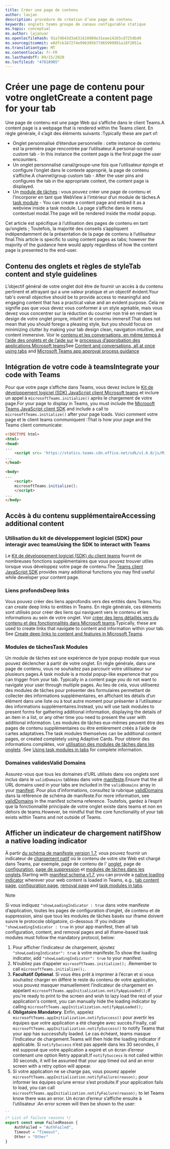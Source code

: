 ```yaml
---
title: Créer une page de contenu
author: laujan
description: procédure de création d’une page de contenu
keywords: onglets teams groupe de canaux configurable statique
ms.topic: conceptual
ms.author: lajanuar
ms.openlocfilehash: 91a7d643d3a631610989e31eae14265cd725dbd0
ms.sourcegitcommit: e8dfcb167274e996395b77d65999991a18f2051a
ms.translationtype: MT
ms.contentlocale: fr-FR
ms.lasthandoff: 09/15/2020
ms.locfileid: "47818905"
---
```

# <a name="create-a-content-page-for-your-tab"></a><span data-ttu-id="95f55-104">Créer une page de contenu pour votre onglet</span><span class="sxs-lookup"><span data-stu-id="95f55-104">Create a content page for your tab</span></span>

<span data-ttu-id="95f55-105">Une page de contenu est une page Web qui s’affiche dans le client Teams.</span><span class="sxs-lookup"><span data-stu-id="95f55-105">A content page is a webpage that is rendered within the Teams client.</span></span> <span data-ttu-id="95f55-106">En règle générale, il s’agit des éléments suivants :</span><span class="sxs-lookup"><span data-stu-id="95f55-106">Typically these are part of:</span></span>

* <span data-ttu-id="95f55-107">Onglet personnalisé d’étendue personnelle : cette instance de contenu est la première page rencontrée par l’utilisateur.</span><span class="sxs-lookup"><span data-stu-id="95f55-107">A personal-scoped custom tab - In this instance the content page is the first page the user encounters.</span></span>
* <span data-ttu-id="95f55-108">Un onglet personnalisé canal/groupe-une fois que l’utilisateur épingle et configure l’onglet dans le contexte approprié, la page de contenu s’affiche.</span><span class="sxs-lookup"><span data-stu-id="95f55-108">A channel/group custom tab - After the user pins and configures the tab in the appropriate context, the content page is displayed.</span></span>
* <span data-ttu-id="95f55-109">Un [module de tâches](~/task-modules-and-cards/what-are-task-modules.md) : vous pouvez créer une page de contenu et l’incorporer en tant que WebView à l’intérieur d’un module de tâches.</span><span class="sxs-lookup"><span data-stu-id="95f55-109">A [task module](~/task-modules-and-cards/what-are-task-modules.md) - You can create a content page and embed it as a webview inside a task module.</span></span> <span data-ttu-id="95f55-110">La page s’affiche dans le menu contextuel modal.</span><span class="sxs-lookup"><span data-stu-id="95f55-110">The page will be rendered inside the modal popup.</span></span>

<span data-ttu-id="95f55-111">Cet article est spécifique à l’utilisation des pages de contenu en tant qu’onglets ; Toutefois, la majorité des conseils s’appliquent indépendamment de la présentation de la page de contenu à l’utilisateur final.</span><span class="sxs-lookup"><span data-stu-id="95f55-111">This article is specific to using content pages as tabs; however the majority of the guidance here would apply regardless of how the content page is presented to the end-user.</span></span>

## <a name="tab-content-and-style-guidelines"></a><span data-ttu-id="95f55-112">Contenu des onglets et règles de style</span><span class="sxs-lookup"><span data-stu-id="95f55-112">Tab content and style guidelines</span></span>

<span data-ttu-id="95f55-113">L’objectif général de votre onglet doit être de fournir un accès à du contenu pertinent et attrayant qui a une valeur pratique et un objectif évident.</span><span class="sxs-lookup"><span data-stu-id="95f55-113">Your tab's overall objective should be to provide access to meaningful and engaging content that has a practical value and an evident purpose.</span></span> <span data-ttu-id="95f55-114">Cela ne signifie pas que vous devez vous conformer à un style agréable, mais vous devez vous concentrer sur la réduction du courrier non trié en rendant le design de votre onglet propre, intuitif et le contenu immersif.</span><span class="sxs-lookup"><span data-stu-id="95f55-114">That does not mean that you should forego a pleasing style, but you should focus on minimizing clutter by making your tab design clean, navigation intuitive, and content immersive.</span></span> <span data-ttu-id="95f55-115">Voir le [contenu et les conversations, en même temps à l’aide des onglets et de l’aide sur](~/tabs/design/tabs.md) le [processus d’approbation des applications Microsoft teams](~/concepts/deploy-and-publish/appsource/prepare/frequently-failed-cases.md)</span><span class="sxs-lookup"><span data-stu-id="95f55-115">See [Content and conversations, all at once using tabs](~/tabs/design/tabs.md) and [Microsoft Teams app approval process guidance](~/concepts/deploy-and-publish/appsource/prepare/frequently-failed-cases.md)</span></span>

## <a name="integrate-your-code-with-teams"></a><span data-ttu-id="95f55-116">Intégration de votre code à teams</span><span class="sxs-lookup"><span data-stu-id="95f55-116">Integrate your code with Teams</span></span>

<span data-ttu-id="95f55-117">Pour que votre page s’affiche dans Teams, vous devez inclure le [Kit de développement logiciel (SDK) JavaScript client Microsoft teams](/javascript/api/overview/msteams-client?view=msteams-client-js-latest) et inclure un appel à `microsoftTeams.initialize()` après le chargement de votre page.</span><span class="sxs-lookup"><span data-stu-id="95f55-117">For your page to display in Teams, you must include the [Microsoft Teams JavaScript client SDK](/javascript/api/overview/msteams-client?view=msteams-client-js-latest) and include a call to `microsoftTeams.initialize()` after your page loads.</span></span> <span data-ttu-id="95f55-118">Voici comment votre page et le client teams communiquent :</span><span class="sxs-lookup"><span data-stu-id="95f55-118">That is how your page and the Teams client communicate:</span></span>

```html
<!DOCTYPE html>
<html>
<head>
...
    <script src= 'https://statics.teams.cdn.office.net/sdk/v1.6.0/js/MicrosoftTeams.min.js'></script>
...
</head>

<body>
...
    <script>
    microsoftTeams.initialize();
    </script>
...
</body>
```

## <a name="accessing-additional-content"></a><span data-ttu-id="95f55-119">Accès à du contenu supplémentaire</span><span class="sxs-lookup"><span data-stu-id="95f55-119">Accessing additional content</span></span>

### <a name="using-the-sdk-to-interact-with-teams"></a><span data-ttu-id="95f55-120">Utilisation du kit de développement logiciel (SDK) pour interagir avec teams</span><span class="sxs-lookup"><span data-stu-id="95f55-120">Using the SDK to interact with Teams</span></span>

<span data-ttu-id="95f55-121">Le [Kit de développement logiciel (SDK) du client teams](~/tabs/how-to/using-teams-client-sdk.md) fournit de nombreuses fonctions supplémentaires que vous pouvez trouver utiles lorsque vous développez votre page de contenu.</span><span class="sxs-lookup"><span data-stu-id="95f55-121">The [Teams client JavaScript SDK](~/tabs/how-to/using-teams-client-sdk.md) provides many additional functions you may find useful while developer your content page.</span></span>

### <a name="deep-links"></a><span data-ttu-id="95f55-122">Liens profonds</span><span class="sxs-lookup"><span data-stu-id="95f55-122">Deep links</span></span>

<span data-ttu-id="95f55-123">Vous pouvez créer des liens approfondis vers des entités dans Teams.</span><span class="sxs-lookup"><span data-stu-id="95f55-123">You can create deep links to entities in Teams.</span></span> <span data-ttu-id="95f55-124">En règle générale, ces éléments sont utilisés pour créer des liens qui naviguent vers le contenu et les informations au sein de votre onglet. Voir [créer des liens détaillés vers du contenu et des fonctionnalités dans Microsoft teams](~/concepts/build-and-test/deep-links.md).</span><span class="sxs-lookup"><span data-stu-id="95f55-124">Typically, these are used to create links that navigate to content and information within your tab. See [Create deep links to content and features in Microsoft Teams](~/concepts/build-and-test/deep-links.md).</span></span>

### <a name="task-modules"></a><span data-ttu-id="95f55-125">Modules de tâches</span><span class="sxs-lookup"><span data-stu-id="95f55-125">Task Modules</span></span>

<span data-ttu-id="95f55-126">Un module de tâches est une expérience de type popup modale que vous pouvez déclencher à partir de votre onglet. En règle générale, dans une page de contenu, vous ne souhaitez pas parcourir votre utilisateur sur plusieurs pages.</span><span class="sxs-lookup"><span data-stu-id="95f55-126">A task module is a modal popup-like experience that you can trigger from your tab. Typically in a content page you do not want to navigate your user through multiple pages.</span></span> <span data-ttu-id="95f55-127">Au lieu de cela, vous utiliserez des modules de tâches pour présenter des formulaires permettant de collecter des informations supplémentaires, en affichant les détails d’un élément dans une liste ou à tout autre moment pour présenter à l’utilisateur des informations supplémentaires.</span><span class="sxs-lookup"><span data-stu-id="95f55-127">Instead, you will use task modules to present forms for gathering additional information, displaying the details of an item in a list, or any other time you need to present the user with additional information.</span></span> <span data-ttu-id="95f55-128">Les modules de tâches eux-mêmes peuvent être des pages de contenu supplémentaires ou être entièrement créés à l’aide de cartes adaptatives.</span><span class="sxs-lookup"><span data-stu-id="95f55-128">The task modules themselves can be additional content pages, or created completely using Adaptive Cards.</span></span> <span data-ttu-id="95f55-129">Pour obtenir des informations complètes, voir [utilisation des modules de tâches dans les onglets](~/task-modules-and-cards/task-modules/task-modules-tabs.md) .</span><span class="sxs-lookup"><span data-stu-id="95f55-129">See [Using task modules in tabs](~/task-modules-and-cards/task-modules/task-modules-tabs.md) for complete information.</span></span>

### <a name="valid-domains"></a><span data-ttu-id="95f55-130">Domaines valides</span><span class="sxs-lookup"><span data-stu-id="95f55-130">Valid Domains</span></span>

<span data-ttu-id="95f55-131">Assurez-vous que tous les domaines d’URL utilisés dans vos onglets sont inclus dans le `validDomains` tableau dans votre [manifeste](~/concepts/build-and-test/apps-package.md).</span><span class="sxs-lookup"><span data-stu-id="95f55-131">Ensure that the all URL domains used in your tabs are included in the `validDomains` array in your [manifest](~/concepts/build-and-test/apps-package.md).</span></span> <span data-ttu-id="95f55-132">Pour plus d’informations, consultez la rubrique [validDomains](~/resources/schema/manifest-schema.md#validdomains) dans la référence de schéma de manifeste.</span><span class="sxs-lookup"><span data-stu-id="95f55-132">For more information, see [validDomains](~/resources/schema/manifest-schema.md#validdomains) in the manifest schema reference.</span></span> <span data-ttu-id="95f55-133">Toutefois, gardez à l’esprit que la fonctionnalité principale de votre onglet existe dans teams et non en dehors de teams.</span><span class="sxs-lookup"><span data-stu-id="95f55-133">However, be mindful that the core functionality of your tab exists within Teams and not outside of Teams.</span></span>

## <a name="show-a-native-loading-indicator"></a><span data-ttu-id="95f55-134">Afficher un indicateur de chargement natif</span><span class="sxs-lookup"><span data-stu-id="95f55-134">Show a native loading indicator</span></span>

<span data-ttu-id="95f55-135">À partir [du schéma de manifeste version 1.7](../../../resources/schema/manifest-schema.md), vous pouvez fournir un indicateur de [chargement natif](../../../resources/schema/manifest-schema.md#showloadingindicator) où le contenu de votre site Web est chargé dans Teams, par exemple, page de contenu de l' [onglet](#integrate-your-code-with-teams), page de [configuration](configuration-page.md), [page de suppression](removal-page.md) et [modules de tâches dans les onglets](../../../task-modules-and-cards/task-modules/task-modules-tabs.md).</span><span class="sxs-lookup"><span data-stu-id="95f55-135">Starting with [manifest schema v1.7](../../../resources/schema/manifest-schema.md), you can provide a [native loading indicator](../../../resources/schema/manifest-schema.md#showloadingindicator) wherever your web content is loaded in Teams, e.g., [tab content page](#integrate-your-code-with-teams), [configuration page](configuration-page.md), [removal page](removal-page.md) and [task modules in tabs](../../../task-modules-and-cards/task-modules/task-modules-tabs.md).</span></span>

> [!NOTE]
> <span data-ttu-id="95f55-136">Si vous indiquez  `"showLoadingIndicator : true`  dans votre manifeste d’application, toutes les pages de configuration d’onglet, de contenu et de suppression, ainsi que tous les modules de tâches basés sur iframe doivent suivre le protocole obligatoire, ci-dessous :</span><span class="sxs-lookup"><span data-stu-id="95f55-136">If you indicate  `"showLoadingIndicator : true`  in your app manifest, then all tab configuration, content, and removal pages and all iframe-based task modules must follow the mandatory protocol, below:</span></span>

1. <span data-ttu-id="95f55-137">Pour afficher l’indicateur de chargement, ajoutez `"showLoadingIndicator": true` à votre manifeste.</span><span class="sxs-lookup"><span data-stu-id="95f55-137">To show the loading indicator, add `"showLoadingIndicator": true` to your manifest.</span></span> 
2. <span data-ttu-id="95f55-138">N’oubliez pas d’appeler `microsoftTeams.initialize();` .</span><span class="sxs-lookup"><span data-stu-id="95f55-138">Remember to call `microsoftTeams.initialize();`.</span></span>
3. <span data-ttu-id="95f55-139">**Facultatif**.</span><span class="sxs-lookup"><span data-stu-id="95f55-139">**Optional**.</span></span> <span data-ttu-id="95f55-140">Si vous êtes prêt à imprimer à l’écran et si vous souhaitez charger en différé le reste du contenu de votre application, vous pouvez masquer manuellement l’indicateur de chargement en appelant `microsoftTeams.appInitialization.notifyAppLoaded();`</span><span class="sxs-lookup"><span data-stu-id="95f55-140">If you're ready to print to the screen and wish to lazy load the rest of your application's content, you can manually hide the loading indicator by calling `microsoftTeams.appInitialization.notifyAppLoaded();`</span></span>
4. <span data-ttu-id="95f55-141">**Obligatoire**.</span><span class="sxs-lookup"><span data-stu-id="95f55-141">**Mandatory**.</span></span> <span data-ttu-id="95f55-142">Enfin, appelez `microsoftTeams.appInitialization.notifySuccess()` pour avertir les équipes que votre application a été chargée avec succès.</span><span class="sxs-lookup"><span data-stu-id="95f55-142">Finally, call `microsoftTeams.appInitialization.notifySuccess()` to notify Teams that your app has successfully loaded.</span></span> <span data-ttu-id="95f55-143">Le cas échéant, teams masque l’indicateur de chargement.</span><span class="sxs-lookup"><span data-stu-id="95f55-143">Teams will then hide the loading indicator if applicable.</span></span> <span data-ttu-id="95f55-144">Si  `notifySuccess`  n’est pas appelé dans les 30 secondes, il est supposé que votre application a expiré et un écran d’erreur contenant une option Retry apparaît.</span><span class="sxs-lookup"><span data-stu-id="95f55-144">If  `notifySuccess`  is not called within 30 seconds, it will be assumed that your app timed out and an error screen with a retry option will appear.</span></span>
5. <span data-ttu-id="95f55-145">Si votre application ne se charge pas, vous pouvez appeler `microsoftTeams.appInitialization.notifyFailure(reason);` pour informer les équipes qu’une erreur s’est produite.</span><span class="sxs-lookup"><span data-stu-id="95f55-145">If your application fails to load, you can call `microsoftTeams.appInitialization.notifyFailure(reason);` to let Teams know there was an error.</span></span> <span data-ttu-id="95f55-146">Un écran d’erreur s’affiche ensuite à l’utilisateur :</span><span class="sxs-lookup"><span data-stu-id="95f55-146">An error screen will then be shown to the user:</span></span>

```typescript
``
/* List of failure reasons */
export const enum FailedReason {
    AuthFailed = "AuthFailed",
    Timeout = "Timeout",
    Other = "Other"
}
```
>
